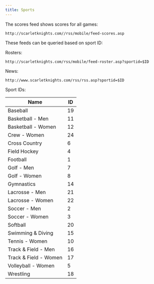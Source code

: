 ```yaml
---
title: Sports
---
```

The scores feed shows scores for all games:

    http://scarletknights.com//rss/mobile/feed-scores.asp

These feeds can be queried based on sport ID:

Rosters:

    http://scarletknights.com/rss/mobile/feed-roster.asp?sportid=$ID

News:

    http://www.scarletknights.com/rss/rss.asp?sportid=$ID

Sport IDs:

<table class="table">
  <thead>
      <tr>
        <th>Name</th>
        <th>ID</th>
      </tr>
  </thead>
  <tbody>
      <tr>
        <td>Baseball</td>
        <td>19</td>
      </tr>
      <tr>
        <td>Basketball - Men</td>
        <td>11</td>
      </tr>
      <tr>
        <td>Basketball - Women</td>
        <td>12</td>
      </tr>
      <tr>
        <td>Crew - Women</td>
        <td>24</td>
      </tr>
      <tr>
        <td>Cross Country</td>
        <td>6</td>
      </tr>
      <tr>
        <td>Field Hockey</td>
        <td>4</td>
      </tr>
      <tr>
        <td>Football</td>
        <td>1</td>
      </tr>
      <tr>
        <td>Golf - Men</td>
        <td>7</td>
      </tr>
      <tr>
        <td>Golf - Women</td>
        <td>8</td>
      </tr>
      <tr>
        <td>Gymnastics</td>
        <td>14</td>
      </tr>
      <tr>
        <td>Lacrosse - Men</td>
        <td>21</td>
      </tr>
      <tr>
        <td>Lacrosse - Women</td>
        <td>22</td>
      </tr>
      <tr>
        <td>Soccer - Men</td>
        <td>2</td>
      </tr>
      <tr>
        <td>Soccer - Women</td>
        <td>3</td>
      </tr>
      <tr>
        <td>Softball</td>
        <td>20</td>
      </tr>
      <tr>
        <td>Swimming & Diving</td>
        <td>15</td>
      </tr>
      <tr>
        <td>Tennis - Women</td>
        <td>10</td>
      </tr>
      <tr>
        <td>Track & Field - Men</td>
        <td>16</td>
      </tr>
      <tr>
        <td>Track & Field - Women</td>
        <td>17</td>
      </tr>
      <tr>
        <td>Volleyball - Women</td>
        <td>5</td>
      </tr>
      <tr>
        <td>Wrestling</td>
        <td>18</td>
      </tr>
  </tbody>
</table>


